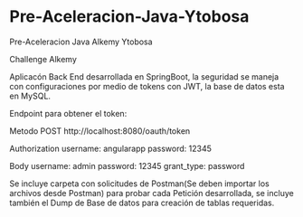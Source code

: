 # Pre-Aceleracion-Java-Ytobosa
Pre-Aceleracion Java Alkemy Ytobosa

Challenge Alkemy

Aplicacón Back End desarrollada en SpringBoot, la seguridad se maneja con configuraciones por medio de tokens con JWT, la base de datos esta en MySQL.

Endpoint para obtener el token:

Metodo POST
	http://localhost:8080/oauth/token

Authorization 
	username: angularapp
	password: 12345

Body
	username: admin
	password: 12345
	grant_type: password
  
Se incluye carpeta con solicitudes de Postman(Se deben importar los archivos desde Postman) para probar cada Petición desarrollada, se incluye también el Dump de Base de datos para creación de tablas requeridas.
